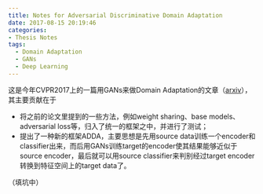 ```yaml
---
title: Notes for Adversarial Discriminative Domain Adaptation
date: 2017-08-15 20:19:46
categories:
- Thesis Notes
tags:
  - Domain Adaptation
  - GANs
  - Deep Learning
---
```


这是今年CVPR2017上的一篇用GANs来做Domain Adaptation的文章（[arxiv](https://arxiv.org/abs/1702.05464)），其主要贡献在于

- 将之前的论文里提到的一些方法，例如weight sharing、base models、adversarial loss等，归入了统一的框架之中，并进行了测试；
- 提出了一种新的框架ADDA，主要思想是先用source data训练一个encoder和classifier出来，而后用GANs训练target的encoder使其结果能够近似于source encoder，最后就可以用source classifier来判别经过target encoder转换到特征空间上的target data了。

<!-- more -->

（填坑中）